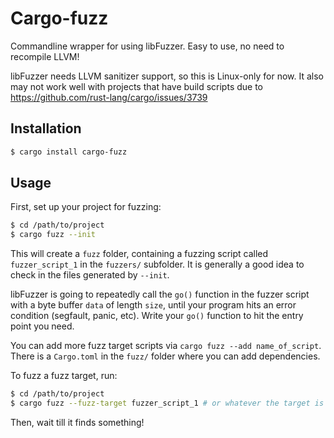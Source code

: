 # Cargo-fuzz

Commandline wrapper for using libFuzzer. Easy to use, no need to recompile LLVM!


libFuzzer needs LLVM sanitizer support, so this is Linux-only for now. It also
may not work well with projects that have build scripts due to
https://github.com/rust-lang/cargo/issues/3739


## Installation

```sh
$ cargo install cargo-fuzz
```

## Usage

First, set up your project for fuzzing:

```sh
$ cd /path/to/project
$ cargo fuzz --init
```

This will create a `fuzz` folder, containing a fuzzing script called `fuzzer_script_1` in the
`fuzzers/` subfolder. It is generally a good idea to check in the files generated by `--init`.

libFuzzer is going to repeatedly call the `go()` function in the fuzzer script with a byte buffer
`data` of length `size`, until your program hits an error condition (segfault, panic, etc). Write
your `go()` function to hit the entry point you need.

You can add more fuzz target scripts via `cargo fuzz --add name_of_script`. There
is a `Cargo.toml` in the `fuzz/` folder where you can add dependencies.


To fuzz a fuzz target, run:

```sh
$ cd /path/to/project
$ cargo fuzz --fuzz-target fuzzer_script_1 # or whatever the target is named
```

Then, wait till it finds something!
